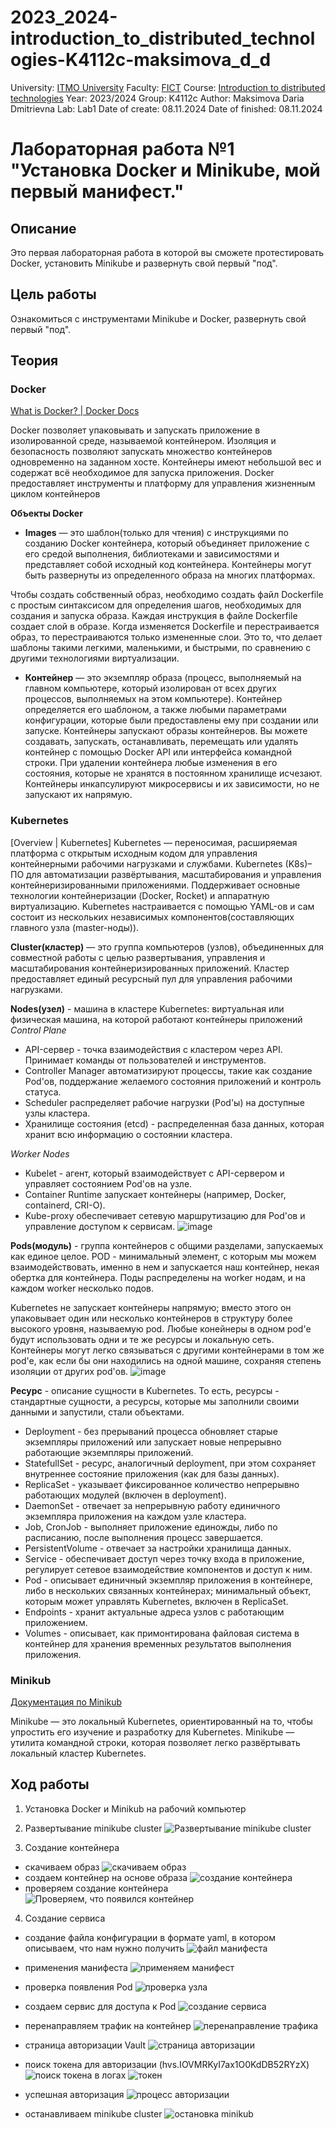 # 2023_2024-introduction_to_distributed_technologies-K4112c-maksimova_d_d
University: [ITMO University](https://itmo.ru/ru/)
Faculty: [FICT](https://fict.itmo.ru)
Course: [Introduction to distributed technologies](https://github.com/itmo-ict-faculty/introduction-to-distributed-technologies)
Year: 2023/2024
Group: K4112c
Author: Maksimova Daria Dmitrievna
Lab: Lab1
Date of create: 08.11.2024
Date of finished: 08.11.2024

# Лабораторная работа №1 "Установка Docker и Minikube, мой первый манифест."
## Описание
Это первая лабораторная работа в которой вы сможете протестировать Docker, установить Minikube и развернуть свой первый "под".

## Цель работы
Ознакомиться с инструментами Minikube и Docker, развернуть свой первый "под".

## Теория
### Docker
[What is Docker? | Docker Docs](https://docs.docker.com/get-started/docker-overview/)

Docker позволяет упаковывать и запускать приложение в изолированной среде, называемой контейнером.
Изоляция и безопасность позволяют запускать множество контейнеров одновременно на заданном хосте.
Контейнеры имеют небольшой вес и содержат всё необходимое для запуска приложения.
Docker предоставляет инструменты и платформу для управления жизненным циклом контейнеров

**Объекты Docker**
- **Images** — это шаблон(только для чтения) с инструкциями по созданию Docker контейнера, который объединяет приложение с его средой выполнения, библиотеками и зависимостями и представляет собой исходный код контейнера.
  Контейнеры могут быть развернуты из определенного образа на многих платформах.

Чтобы создать собственный образ, необходимо создать файл Dockerfile с простым синтаксисом для определения шагов, необходимых для создания и запуска образа.
Каждая инструкция в файле Dockerfile создает слой в образе.
Когда изменяется Dockerfile и перестраивается образ, то перестраиваются только измененные слои.
Это то, что делает шаблоны такими легкими, маленькими, и быстрыми, по сравнению с другими технологиями виртуализации.

- **Контейнер** — это экземпляр образа (процесс, выполняемый на главном компьютере, который изолирован от всех других процессов, выполняемых на этом компьютере).
Контейнер определяется его шаблоном, а также любыми параметрами конфигурации, которые были предоставлены ему при создании или запуске.
Контейнеры запускают образы контейнеров.
Вы можете создавать, запускать, останавливать, перемещать или удалять контейнер с помощью Docker API или интерфейса командной строки.
При удалении контейнера любые изменения в его состояния, которые не хранятся в постоянном хранилище исчезают.
Контейнеры инкапсулируют микросервисы и их зависимости, но не запускают их напрямую.

### Kubernetes
[Overview | Kubernetes]
Kubernetes — переносимая, расширяемая платформа с открытым исходным кодом для управления контейнерными рабочими нагрузками и службами.
Kubernetes (K8s)– ПО для автоматизации развёртывания, масштабирования и управления контейнеризированными приложениями.
Поддерживает основные технологии контейнеризации (Docker, Rocket) и аппаратную виртуализацию.
Kubernetes настраивается с помощью YAML-ов и сам состоит из нескольких независимых компонентов(составляющих главного узла (master-ноды)).

**Cluster(кластер)** — это группа компьютеров (узлов), объединенных для совместной работы с целью развертывания, управления и масштабирования контейнеризированных приложений.
Кластер предоставляет единый ресурсный пул для управления рабочими нагрузками.

**Nodes(узел)** - машина в кластере Kubernetes: виртуальная или физическая машина, на которой работают контейнеры приложений
_Control Plane_
- API-сервер - точка взаимодействия с кластером через API. Принимает команды от пользователей и инструментов.
- Controller Manager автоматизируют процессы, такие как создание Pod'ов, поддержание желаемого состояния приложений и контроль статуса.
- Scheduler распределяет рабочие нагрузки (Pod'ы) на доступные узлы кластера.
- Хранилище состояния (etcd) - распределенная база данных, которая хранит всю информацию о состоянии кластера.

_Worker Nodes_
- Kubelet - агент, который взаимодействует с API-сервером и управляет состоянием Pod'ов на узле.
- Container Runtime запускает контейнеры (например, Docker, containerd, CRI-O).
- Kube-proxy обеспечивает сетевую маршрутизацию для Pod'ов и управление доступом к сервисам.
![image](https://github.com/user-attachments/assets/8f71d9bf-06be-4fc7-8b81-18d799841967)


**Pods(модуль)** - группа контейнеров с общими разделами, запускаемых как единое целое.
POD - минимальный элемент, с которым мы можем взаимодействовать, именно в нем и запускается наш контейнер, некая обертка для контейнера. Поды распределены на worker нодам, и на каждом worker несколько подов.

Kubernetes не запускает контейнеры напрямую; вместо этого он упаковывает один или несколько контейнеров в структуру более высокого уровня, называемую pod.
Любые конейнеры в одном pod'e будут использовать одни и те же ресурсы и локальную сеть.
Контейнеры могут легко связываться с другими контейнерами в том же pod'e, как если бы они находились на одной машине, сохраняя степень изоляции от других pod'ов.
![image](https://github.com/user-attachments/assets/b2915e00-0cb7-479c-841b-ed35dc2f535e)

**Ресурс** - описание сущности в Kubernetes. То есть, ресурсы - стандартные сущности, а ресурсы, которые мы заполнили своими данными и запустили, стали объектами.
- Deployment - без прерываний процесса обновляет старые экземпляры приложений или запускает новые непрерывно работающие экземпляры приложений.
- StatefullSet - ресурс, аналогичный deployment, при этом сохраняет внутреннее состояние приложения (как для базы данных).
- ReplicaSet - указывает фиксированное количество непрерывно работающих модулей (включен в deployment).
- DaemonSet - отвечает за непрерывную работу единичного экземпляра приложения на каждом узле кластера.
- Job, CronJob - выполняет приложение единожды, либо по расписанию, после выполнения процесс завершается.
- PersistentVolume - отвечает за настройки хранилища данных.
- Service - обеспечивает доступ через точку входа в приложение, регулирует сетевое взаимодействие компонентов и доступ к ним.
- Pod - описывает единичный экземпляр приложения в контейнере, либо в нескольких связанных контейнерах; минимальный объект, которым может управлять Kubernetes, включен в ReplicaSet.
- Endpoints - хранит актуальные адреса узлов с работающим приложением.
- Volumes - описывает, как примонтирована файловая система в контейнер для хранения временных результатов выполнения приложения.


### Minikub
[Документация по Minikub](https://minikube.sigs.k8s.io/docs/)

Minikube — это локальный Kubernetes, ориентированный на то, чтобы упростить его изучение и разработку для Kubernetes.
Minikube — утилита командной строки, которая позволяет легко развёртывать локальный кластер Kubernetes.

## Ход работы
1. Установка Docker и Minikub на рабочий компьютер

2. Развертывание minikube cluster
   ![Развертывание minikube cluster](https://github.com/user-attachments/assets/52dd0000-6b62-483c-a13a-5319d940a0ca)

3. Создание контейнера
- скачиваем образ
  ![скачиваем образ](https://github.com/user-attachments/assets/6f75f257-1f36-4022-9a3b-f29b0c4ae468)
- создаем контейнер на основе образа
  ![создание контейнера](https://github.com/user-attachments/assets/c64b63a9-108c-45d5-8ed1-71f600f01bcc)
- проверяем создание контейнера  
  ![Проверяем, что появился контейнер](https://github.com/user-attachments/assets/9cdcb0b0-6337-47d9-b81d-dfd29eef91ec)

4. Создание сервиса
- создание файла конфигурации в формате yaml, в котором описываем, что нам нужно получить
  ![файл манифеста](https://github.com/user-attachments/assets/4ff898e3-a7e0-494d-9a17-2c9002960748)

- применения манифеста
  ![применяем манифест](https://github.com/user-attachments/assets/4ec381d6-9d83-43f3-a671-f79a08de93b3)

- проверка появления Pod
  ![проверка узла](https://github.com/user-attachments/assets/10f3a96a-6939-4022-9d0d-08b491bdb167)

- создаем сервис для доступа к Pod
  ![создание сервиса](https://github.com/user-attachments/assets/df767285-ab08-4b4b-8b82-2ce6252252ab)

- перенаправляем трафик на контейнер
  ![перенаправление трафика](https://github.com/user-attachments/assets/343a7768-3dc3-4ad2-b245-d3a537ef9691)

- страница авторизации Vault
  ![страница авторизации](https://github.com/user-attachments/assets/0fe5c80f-f103-4a8e-8f3f-9d603cc56cee)

- поиск токена для авторизации (hvs.IOVMRKyI7ax1O0KdDB52RYzX)
  ![поиск токена в логах](https://github.com/user-attachments/assets/e28a24db-0efa-4edb-94a2-adf1d321c639)
  ![токен](https://github.com/user-attachments/assets/1c2c4769-d7f3-4177-a5db-8c380bff1112)

- успешная авторизация
  ![процесс авторизации](https://github.com/user-attachments/assets/87ad7833-677d-47f8-ad5a-3a3c6651da29)

- останавливаем minikube cluster
  ![остановка minikub](https://github.com/user-attachments/assets/74629863-763c-40ad-9d0e-1ab61bee8601)


